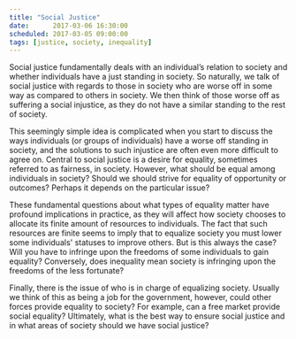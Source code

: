 ```yaml
---
title: "Social Justice"
date:      2017-03-06 16:30:00
scheduled: 2017-03-05 09:00:00
tags: [justice, society, inequality]
---
```

Social justice fundamentally deals with an individual’s relation to society and whether individuals have a just standing in society. So naturally, we talk of social justice with regards to those in society who are worse off in some way as compared to others in society. We then think of those worse off as suffering a social injustice, as they do not have a similar standing to the rest of society.

This seemingly simple idea is complicated when you start to discuss the ways individuals (or groups of individuals) have a worse off standing in society, and the solutions to such injustice are often even more difficult to agree on. Central to social justice is a desire for equality, sometimes referred to as fairness, in society. However, what should be equal among individuals in society? Should we should strive for equality of opportunity or outcomes? Perhaps it depends on the particular issue?

These fundamental questions about what types of equality matter have profound implications in practice, as they will affect how society chooses to allocate its finite amount of resources to individuals. The fact that such resources are finite seems to imply that to equalize society you must lower some individuals' statuses to improve others. But is this always the case? Will you have to infringe upon the freedoms of some individuals to gain equality? Conversely, does inequality mean society is infringing upon the freedoms of the less fortunate?

Finally, there is the issue of who is in charge of equalizing society. Usually we think of this as being a job for the government, however, could other forces provide equality to society? For example, can a free market provide social equality? Ultimately, what is the best way to ensure social justice and in what areas of society should we have social justice?
